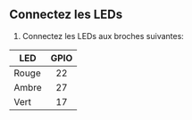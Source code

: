 ## Connectez les LEDs

1. Connectez les LEDs aux broches suivantes:

| LED   | GPIO |
| ----- |:----:|
| Rouge |  22  |
| Ambre |  27  |
| Vert  |  17  |